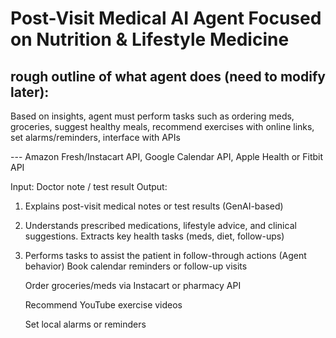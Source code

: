 # Post-Visit Medical AI Agent Focused on Nutrition & Lifestyle Medicine

## rough outline of what agent does (need to modify later):

Based on insights, agent must perform tasks such as ordering meds, 
groceries, suggest healthy meals, recommend exercises with online links, set alarms/reminders, interface with APIs 

--- Amazon Fresh/Instacart API, Google Calendar API, Apple Health or 
Fitbit API

Input: Doctor note / test result
Output:
1. Explains post-visit medical notes or test results (GenAI-based)
2. Understands prescribed medications, lifestyle advice, and clinical suggestions. Extracts key health tasks (meds, diet, follow-ups)
3. Performs tasks to assist the patient in follow-through actions (Agent behavior)
	Book calendar reminders or follow-up visits

	Order groceries/meds via Instacart or pharmacy API

	Recommend YouTube exercise videos

	Set local alarms or reminders
